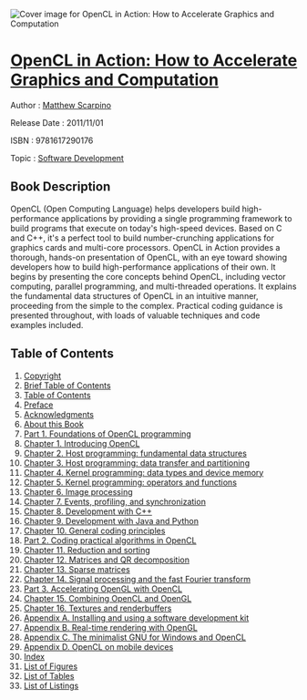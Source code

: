 ![Cover image for OpenCL in Action: How to Accelerate Graphics and Computation](https://imgdetail.ebookreading.net/cover/cover/software_development/EB9781617290176.jpg)

[OpenCL in Action: How to Accelerate Graphics and Computation](https://ebookreading.net/view/book/OpenCL+in+Action%3A+How+to+Accelerate+Graphics+and+Computation-EB9781617290176_1.html "OpenCL in Action: How to Accelerate Graphics and Computation")
====================================================================================================================

Author : [Matthew Scarpino](https://ebookreading.net/search/author/Matthew+Scarpino)

Release Date : 2011/11/01

ISBN : 9781617290176

Topic : [Software Development](https://ebookreading.net/search/category/software-development)

Book Description
-----------------

 OpenCL (Open Computing Language) helps developers build high-performance applications by providing a single programming framework to build programs that execute on today's high-speed devices. Based on C and C++, it's a perfect tool to build number-crunching applications for graphics cards and multi-core processors. OpenCL in Action provides a thorough, hands-on presentation of OpenCL, with an eye toward showing developers how to build high-performance applications of their own. It begins by presenting the core concepts behind OpenCL, including vector computing, parallel programming, and multi-threaded operations. It explains the fundamental data structures of OpenCL in an intuitive manner, proceeding from the simple to the complex. Practical coding guidance is presented throughout, with loads of valuable techniques and code examples included. 
              
Table of Contents
-----------------

1. [Copyright](https://ebookreading.net/view/book/OpenCL+in+Action%3A+How+to+Accelerate+Graphics+and+Computation-EB9781617290176_3.html)
1. [Brief Table of Contents](https://ebookreading.net/view/book/OpenCL+in+Action%3A+How+to+Accelerate+Graphics+and+Computation-EB9781617290176_4.html)
1. [Table of Contents](https://ebookreading.net/view/book/OpenCL+in+Action%3A+How+to+Accelerate+Graphics+and+Computation-EB9781617290176_5.html)
1. [Preface](https://ebookreading.net/view/book/OpenCL+in+Action%3A+How+to+Accelerate+Graphics+and+Computation-EB9781617290176_6.html)
1. [Acknowledgments](https://ebookreading.net/view/book/OpenCL+in+Action%3A+How+to+Accelerate+Graphics+and+Computation-EB9781617290176_7.html)
1. [About this Book](https://ebookreading.net/view/book/OpenCL+in+Action%3A+How+to+Accelerate+Graphics+and+Computation-EB9781617290176_8.html)
1. [Part 1. Foundations of OpenCL programming](https://ebookreading.net/view/book/OpenCL+in+Action%3A+How+to+Accelerate+Graphics+and+Computation-EB9781617290176_9.html)
1. [Chapter 1. Introducing OpenCL](https://ebookreading.net/view/book/OpenCL+in+Action%3A+How+to+Accelerate+Graphics+and+Computation-EB9781617290176_10.html)
1. [Chapter 2. Host programming: fundamental data structures](https://ebookreading.net/view/book/OpenCL+in+Action%3A+How+to+Accelerate+Graphics+and+Computation-EB9781617290176_11.html)
1. [Chapter 3. Host programming: data transfer and partitioning](https://ebookreading.net/view/book/OpenCL+in+Action%3A+How+to+Accelerate+Graphics+and+Computation-EB9781617290176_12.html)
1. [Chapter 4. Kernel programming: data types and device memory](https://ebookreading.net/view/book/OpenCL+in+Action%3A+How+to+Accelerate+Graphics+and+Computation-EB9781617290176_13.html)
1. [Chapter 5. Kernel programming: operators and functions](https://ebookreading.net/view/book/OpenCL+in+Action%3A+How+to+Accelerate+Graphics+and+Computation-EB9781617290176_14.html)
1. [Chapter 6. Image processing](https://ebookreading.net/view/book/OpenCL+in+Action%3A+How+to+Accelerate+Graphics+and+Computation-EB9781617290176_15.html)
1. [Chapter 7. Events, profiling, and synchronization](https://ebookreading.net/view/book/OpenCL+in+Action%3A+How+to+Accelerate+Graphics+and+Computation-EB9781617290176_16.html)
1. [Chapter 8. Development with C++](https://ebookreading.net/view/book/OpenCL+in+Action%3A+How+to+Accelerate+Graphics+and+Computation-EB9781617290176_17.html)
1. [Chapter 9. Development with Java and Python](https://ebookreading.net/view/book/OpenCL+in+Action%3A+How+to+Accelerate+Graphics+and+Computation-EB9781617290176_18.html)
1. [Chapter 10. General coding principles](https://ebookreading.net/view/book/OpenCL+in+Action%3A+How+to+Accelerate+Graphics+and+Computation-EB9781617290176_19.html)
1. [Part 2. Coding practical algorithms in OpenCL](https://ebookreading.net/view/book/OpenCL+in+Action%3A+How+to+Accelerate+Graphics+and+Computation-EB9781617290176_20.html)
1. [Chapter 11. Reduction and sorting](https://ebookreading.net/view/book/OpenCL+in+Action%3A+How+to+Accelerate+Graphics+and+Computation-EB9781617290176_21.html)
1. [Chapter 12. Matrices and QR decomposition](https://ebookreading.net/view/book/OpenCL+in+Action%3A+How+to+Accelerate+Graphics+and+Computation-EB9781617290176_22.html)
1. [Chapter 13. Sparse matrices](https://ebookreading.net/view/book/OpenCL+in+Action%3A+How+to+Accelerate+Graphics+and+Computation-EB9781617290176_23.html)
1. [Chapter 14. Signal processing and the fast Fourier transform](https://ebookreading.net/view/book/OpenCL+in+Action%3A+How+to+Accelerate+Graphics+and+Computation-EB9781617290176_24.html)
1. [Part 3. Accelerating OpenGL with OpenCL](https://ebookreading.net/view/book/OpenCL+in+Action%3A+How+to+Accelerate+Graphics+and+Computation-EB9781617290176_25.html)
1. [Chapter 15. Combining OpenCL and OpenGL](https://ebookreading.net/view/book/OpenCL+in+Action%3A+How+to+Accelerate+Graphics+and+Computation-EB9781617290176_26.html)
1. [Chapter 16. Textures and renderbuffers](https://ebookreading.net/view/book/OpenCL+in+Action%3A+How+to+Accelerate+Graphics+and+Computation-EB9781617290176_27.html)
1. [Appendix A. Installing and using a software development kit](https://ebookreading.net/view/book/OpenCL+in+Action%3A+How+to+Accelerate+Graphics+and+Computation-EB9781617290176_28.html)
1. [Appendix B. Real-time rendering with OpenGL](https://ebookreading.net/view/book/OpenCL+in+Action%3A+How+to+Accelerate+Graphics+and+Computation-EB9781617290176_29.html)
1. [Appendix C. The minimalist GNU for Windows and OpenCL](https://ebookreading.net/view/book/OpenCL+in+Action%3A+How+to+Accelerate+Graphics+and+Computation-EB9781617290176_30.html)
1. [Appendix D. OpenCL on mobile devices](https://ebookreading.net/view/book/OpenCL+in+Action%3A+How+to+Accelerate+Graphics+and+Computation-EB9781617290176_31.html)
1. [Index](https://ebookreading.net/view/book/OpenCL+in+Action%3A+How+to+Accelerate+Graphics+and+Computation-EB9781617290176_32.html)
1. [List of Figures](https://ebookreading.net/view/book/OpenCL+in+Action%3A+How+to+Accelerate+Graphics+and+Computation-EB9781617290176_33.html)
1. [List of Tables](https://ebookreading.net/view/book/OpenCL+in+Action%3A+How+to+Accelerate+Graphics+and+Computation-EB9781617290176_34.html)
1. [List of Listings](https://ebookreading.net/view/book/OpenCL+in+Action%3A+How+to+Accelerate+Graphics+and+Computation-EB9781617290176_35.html)
